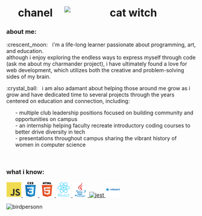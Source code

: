 <h1 align="center">chanel
<img width="350" align="right" alt="cat witch" src="https://media.tenor.com/qtnsr3pQCWgAAAAi/cute-kawaii.gif">
</h1>

<h3 align="left">about me:</h3>
<p>:crescent_moon: &nbsp;  i'm a life-long learner passionate about programming, art, and education. <br> although i enjoy exploring the endless ways  to express myself through code (ask me about my charmander project), i have ultimately found a love for web development, which utilizes both the creative and problem-solving sides of my brain.</p>

<p>:crystal_ball: &nbsp;  i am also adamant about helping those around me grow as i grow and have dedicated time to several projects through the years centered on education and connection, including:
<ul>
- multiple club leadership positions focused on building community and opportunities on campus<br>
- an internship helping faculty recreate introductory coding courses to better drive diversity in tech<br>
- presentations throughout campus sharing the vibrant history of women in computer science<br>
</ul>
</p>
<br>
<h3 align="left">what i know:</h3>
<p align="left"> <a href="https://developer.mozilla.org/en-US/docs/Web/JavaScript" target="_blank" rel="noreferrer"> <img src="https://raw.githubusercontent.com/devicons/devicon/master/icons/javascript/javascript-original.svg" alt="javascript" width="40" height="40"/> </a> <a href="https://www.w3schools.com/css/" target="_blank" rel="noreferrer"> <img src="https://raw.githubusercontent.com/devicons/devicon/master/icons/css3/css3-original-wordmark.svg" alt="css3" width="40" height="40"/> </a> <a href="https://www.w3.org/html/" target="_blank" rel="noreferrer"> <img src="https://raw.githubusercontent.com/devicons/devicon/master/icons/html5/html5-original-wordmark.svg" alt="html5" width="40" height="40"/> </a> <a href="https://reactjs.org/" target="_blank" rel="noreferrer"> <img src="https://raw.githubusercontent.com/devicons/devicon/master/icons/react/react-original-wordmark.svg" alt="react" width="40" height="40"/> </a> <a href="https://www.java.com" target="_blank" rel="noreferrer"> <img src="https://raw.githubusercontent.com/devicons/devicon/master/icons/java/java-original.svg" alt="java" width="40" height="40"/> </a> <a href="https://jestjs.io" target="_blank" rel="noreferrer"> <img src="https://www.vectorlogo.zone/logos/jestjsio/jestjsio-icon.svg" alt="jest" width="40" height="40"/> </a> <a href="https://webpack.js.org" target="_blank" rel="noreferrer"> <img src="https://raw.githubusercontent.com/devicons/devicon/d00d0969292a6569d45b06d3f350f463a0107b0d/icons/webpack/webpack-original-wordmark.svg" alt="webpack" width="40" height="40"/> </a> </p>

<p><img align="left" src="https://github-readme-stats.vercel.app/api/top-langs?username=birdpersonn&show_icons=true&locale=en&layout=compact" alt="birdpersonn" /></p>
